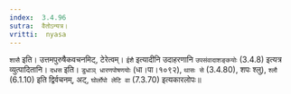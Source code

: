 ```yaml
---
index:  3.4.96
sutra:  वैतोऽन्यत्र।
vritti:  nyasa
---
```


`शासै` इति। उत्तमपुरुषैकवचनमिट्, टेरेत्वम्। `ईशै` इत्यादीनि उदाहरणानि `उपसंवादाशङ्कयोः` (3.4.8) इत्यत्र व्युत्पादितानि। `दधस` इति। `डुधाञ् धारणपोषणयोः` (धा।पा।१०९२), `थासः से` (3.4.80), शपः श्लु), `श्लौ` (6.1.10) इति द्विर्वचनम्, अट्, `घोर्लोपो लेटि वा` (7.3.70) इत्यकारलोपः॥

